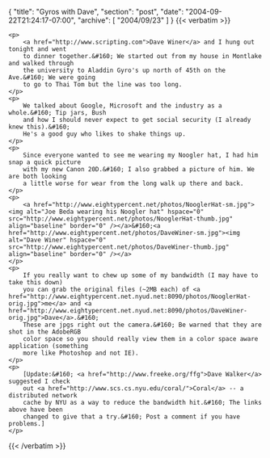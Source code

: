 {
  "title": "Gyros with Dave",
  "section": "post",
  "date": "2004-09-22T21:24:17-07:00",
  "archive": [
    "2004/09/23"
  ]
}
{{< verbatim >}}

    <p>
        <a href="http://www.scripting.com">Dave Winer</a> and I hung out tonight and went
        to dinner together.&#160; We started out from my house in Montlake and walked through
        the university to Aladdin Gyro's up north of 45th on the Ave.&#160; We were going
        to go to Thai Tom but the line was too long. 
    </p>
    <p>
        We talked about Google, Microsoft and the industry as a whole.&#160; Tip jars, Bush
        and how I should never expect to get social security (I already knew this).&#160;
        He's a good guy who likes to shake things up. 
    </p>
    <p>
        Since everyone wanted to see me wearing my Noogler hat, I had him snap a quick picture
        with my new Canon 20D.&#160; I also grabbed a picture of him. We are both looking
        a little worse for wear from the long walk up there and back. 
    </p>
    <p>
        <a href="http://www.eightypercent.net/photos/NooglerHat-sm.jpg"><img alt="Joe Beda wearing his Noogler hat" hspace="0" src="http://www.eightypercent.net/photos/NooglerHat-thumb.jpg" align="baseline" border="0" /></a>&#160;<a href="http://www.eightypercent.net/photos/DaveWiner-sm.jpg"><img alt="Dave Winer" hspace="0" src="http://www.eightypercent.net/photos/DaveWiner-thumb.jpg" align="baseline" border="0" /></a> 
    </p>
    <p>
        If you really want to chew up some of my bandwidth (I may have to take this down)
        you can grab the original files (~2MB each) of <a href="http://www.eightypercent.net.nyud.net:8090/photos/NooglerHat-orig.jpg">me</a> and <a href="http://www.eightypercent.net.nyud.net:8090/photos/DaveWiner-orig.jpg">Dave</a>.&#160;
        These are jpgs right out the camera.&#160; Be warned that they are shot in the AdobeRGB
        color space so you should really view them in a color space aware application (something
        more like Photoshop and not IE). 
    </p>
    <p>
        [Update:&#160; <a href="http://www.freeke.org/ffg">Dave Walker</a> suggested I check
        out <a href="http://www.scs.cs.nyu.edu/coral/">Coral</a> -- a distributed network
        cache by NYU as a way to reduce the bandwidth hit.&#160; The links above have been
        changed to give that a try.&#160; Post a comment if you have problems.]
    </p>

{{< /verbatim >}}
